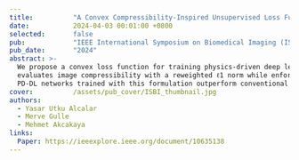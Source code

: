 ```yaml
---
title:          "A Convex Compressibility-Inspired Unsupervised Loss Function for Physics-Driven Deep Learning Reconstruction"
date:           2024-04-03 00:01:00 +0800
selected:       false
pub:            "IEEE International Symposium on Biomedical Imaging (ISBI)"
pub_date:       "2024"
abstract: >-
  We propose a convex loss function for training physics-driven deep learning (PD-DL) models in fast MRI reconstruction, inspired by statistical image processing and compressed sensing. The loss 
  evaluates image compressibility with a reweighted ℓ1 norm while enforcing data fidelity, enabling supervised, unsupervised, and zero-shot training. 
  PD-DL networks trained with this formulation outperform conventional methods and achieve quality comparable to existing supervised and unsupervised approaches.
cover:          /assets/pub_cover/ISBI_thumbnail.jpg
authors:
  - Yasar Utku Alcalar
  - Merve Gulle
  - Mehmet Akcakaya
links:
  Paper: https://ieeexplore.ieee.org/document/10635138
---
```

